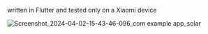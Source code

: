 written in Flutter and tested only on a Xiaomi device

![Screenshot_2024-04-02-15-43-46-096_com example app_solar](https://github.com/refotografia/maragram-generator/assets/160272402/d0343dd1-ece9-497e-9d0d-3f5b9033caad)
